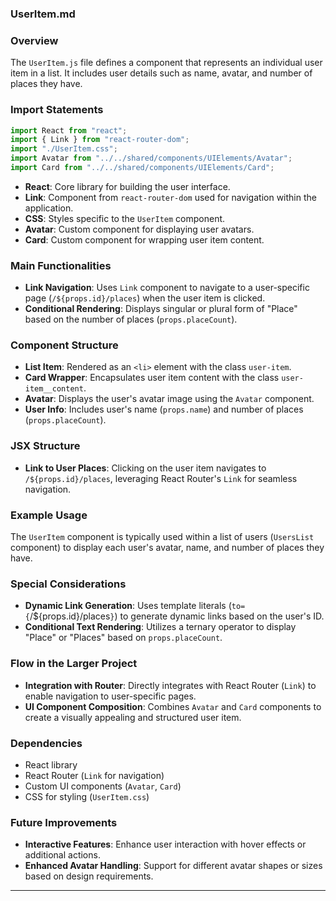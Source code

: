 ### UserItem.md

### Overview
The `UserItem.js` file defines a component that represents an individual user item in a list. It includes user details such as name, avatar, and number of places they have.

### Import Statements
```javascript
import React from "react";
import { Link } from "react-router-dom";
import "./UserItem.css";
import Avatar from "../../shared/components/UIElements/Avatar";
import Card from "../../shared/components/UIElements/Card";
```
- **React**: Core library for building the user interface.
- **Link**: Component from `react-router-dom` used for navigation within the application.
- **CSS**: Styles specific to the `UserItem` component.
- **Avatar**: Custom component for displaying user avatars.
- **Card**: Custom component for wrapping user item content.

### Main Functionalities
- **Link Navigation**: Uses `Link` component to navigate to a user-specific page (`/${props.id}/places`) when the user item is clicked.
- **Conditional Rendering**: Displays singular or plural form of "Place" based on the number of places (`props.placeCount`).

### Component Structure
- **List Item**: Rendered as an `<li>` element with the class `user-item`.
- **Card Wrapper**: Encapsulates user item content with the class `user-item__content`.
- **Avatar**: Displays the user's avatar image using the `Avatar` component.
- **User Info**: Includes user's name (`props.name`) and number of places (`props.placeCount`).

### JSX Structure
- **Link to User Places**: Clicking on the user item navigates to `/${props.id}/places`, leveraging React Router's `Link` for seamless navigation.

### Example Usage
The `UserItem` component is typically used within a list of users (`UsersList` component) to display each user's avatar, name, and number of places they have.

### Special Considerations
- **Dynamic Link Generation**: Uses template literals (`to={`/${props.id}/places`}`) to generate dynamic links based on the user's ID.
- **Conditional Text Rendering**: Utilizes a ternary operator to display "Place" or "Places" based on `props.placeCount`.

### Flow in the Larger Project
- **Integration with Router**: Directly integrates with React Router (`Link`) to enable navigation to user-specific pages.
- **UI Component Composition**: Combines `Avatar` and `Card` components to create a visually appealing and structured user item.

### Dependencies
- React library
- React Router (`Link` for navigation)
- Custom UI components (`Avatar`, `Card`)
- CSS for styling (`UserItem.css`)

### Future Improvements
- **Interactive Features**: Enhance user interaction with hover effects or additional actions.
- **Enhanced Avatar Handling**: Support for different avatar shapes or sizes based on design requirements.

---
